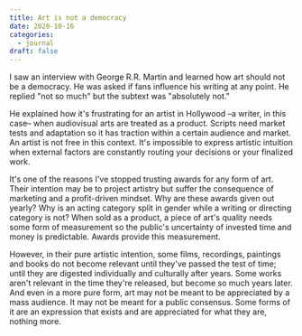 ```yaml
---
title: Art is not a democracy
date: 2020-10-16
categories:
  - journal
draft: false
---
```


I saw an interview with George R.R. Martin and learned how art should not be a democracy.
He was asked if fans influence his writing at any point.
He replied "not so much" but the subtext was "absolutely not."

He explained how it's frustrating for an artist in Hollywood –a writer, in this case– when audiovisual arts are treated as a product.
Scripts need market tests and adaptation so it has traction within a certain audience and market.
An artist is not free in this context.
It's impossible to express artistic intuition when external factors are constantly routing your decisions or your finalized work.

It's one of the reasons I've stopped trusting awards for any form of art.
Their intention may be to project artistry but suffer the consequence of marketing and a profit-driven mindset.
Why are these awards given out yearly? Why is an acting category split in gender while a writing or directing category is not?
When sold as a product, a piece of art's quality needs some form of measurement so the public's uncertainty of invested time and money is predictable.
Awards provide this measurement.

However, in their pure artistic intention, some films, recordings, paintings and books do not become relevant until they've passed the test of time; until they are digested individually and culturally after years.
Some works aren't relevant in the time they're released, but become so much years later. And even in a more pure form, art may not be meant to be appreciated by a mass audience.
It may not be meant for a public consensus.
Some forms of it are an expression that exists and are appreciated for what they are, nothing more.
